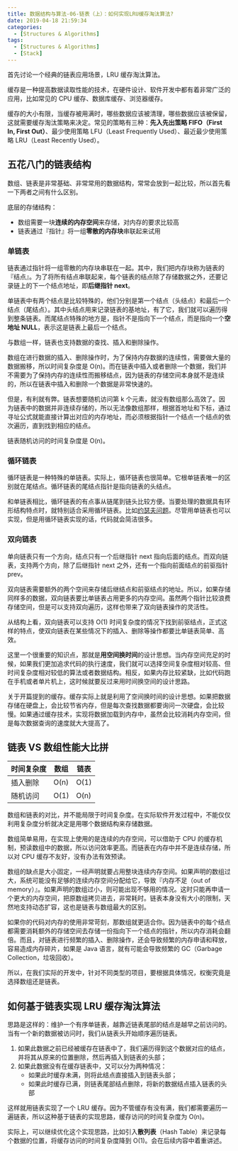 ```yaml
---
title: 数据结构与算法-06-链表（上）：如何实现LRU缓存淘汰算法?
date: 2019-04-18 21:59:34
categories:
  - [Structures & Algorithms]
tags:
  - [Structures & Algorithms]
  - [Stack]
---
```


首先讨论一个经典的链表应用场景，LRU 缓存淘汰算法。

缓存是一种提高数据读取性能的技术，在硬件设计、软件开发中都有着非常广泛的应用，比如常见的 CPU 缓存、数据库缓存、浏览器缓存。

缓存的大小有限，当缓存被用满时，哪些数据应该被清理，哪些数据应该被保留，这就需要缓存淘汰策略来决定。常见的策略有三种：**先入先出策略 FIFO（First In, First Out）**、最少使用策略 LFU（Least Frequently Used）、最近最少使用策略 LRU（Least Recently Used）。

## 五花八门的链表结构

数组、链表是非常基础、非常常用的数据结构，常常会放到一起比较，所以首先看一下两者之间有什么区别。

底层的存储结构：

- 数组需要一块**连续的内存空间**来存储，对内存的要求比较高
- 链表通过『指针』将一组**零散的内存块**串联起来试用

### 单链表

链表通过指针将一组零散的内存块串联在一起。其中，我们把内存块称为链表的『结点』。为了将所有结点串联起来，每个链表的结点除了存储数据之外，还要记录链上的下一个结点地址，即**后继指针 next**。

单链表中有两个结点是比较特殊的，他们分别是第一个结点（头结点）和最后一个结点（尾结点）。其中头结点用来记录链表的基地址，有了它，我们就可以遍历得到整条链表。而尾结点特殊的地方是，指针不是指向下一个结点，而是指向一个**空地址 NULL**，表示这是链表上最后一个结点。

与数组一样，链表也支持数据的查找、插入和删除操作。

数组在进行数据的插入、删除操作时，为了保持内存数据的连续性，需要做大量的数据搬移，所以时间复杂度是 O(n)。而在链表中插入或者删除一个数据，我们并不需要为了保持内存的连续性而搬移结点，因为链表的存储空间本身就不是连续的，所以在链表中插入和删除一个数据是非常快速的。

但是，有利就有弊。链表想要随机访问第 k 个元素，就没有数组那么高效了。因为链表中的数据并非连续存储的，所以无法像数组那样，根据首地址和下标，通过寻址公式就能直接计算出对应的内存地址，而必须根据指针一个结点一个结点的依次遍历，直到找到相应的结点。

链表随机访问的时间复杂度是 O(n)。

### 循环链表

循环链表是一种特殊的单链表。实际上，循环链表也很简单。它根单链表唯一的区别就在尾结点。循环链表的尾结点指针是指向链表的头结点。

和单链表相比，循环链表的有点事从链尾到链头比较方便。当要处理的数据具有环形结构特点时，就特别适合采用循环链表。比如[约瑟夫问题](https://zh.wikipedia.org/wiki/%E7%BA%A6%E7%91%9F%E5%A4%AB%E6%96%AF%E9%97%AE%E9%A2%98)。尽管用单链表也可以实现，但是用循环链表实现的话，代码就会简洁很多。

### 双向链表

单向链表只有一个方向，结点只有一个后继指针 next 指向后面的结点。而双向链表，支持两个方向，除了后继指针 next 之外，还有一个指向前面结点的前驱指针 prev。

双向链表需要额外的两个空间来存储后继结点和前驱结点的地址。所以，如果存储同样多的数据，双向链表要比单链表占用更多的内存空间。虽然两个指针比较浪费存储空间，但是可以支持双向遍历，这样也带来了双向链表操作的灵活性。

从结构上看，双向链表可以支持 O(1) 时间复杂度的情况下找到前驱结点，正式这样的特点，使双向链表在某些情况下的插入、删除等操作都要比单链表简单、高效。

这里一个很重要的知识点，那就是**用空间换时间**的设计思想。当内存空间充足的时候，如果我们更加追求代码的执行速度，我们就可以选择空间复杂度相对较高、但时间复杂度相对较低的算法或者数据结构。相反，如果内存比较紧缺，比如代码跑在手机或者单片机上，这时候就要反过来用时间换空间的设计思路。

关于开篇提到的缓存。缓存实际上就是利用了空间换时间的设计思想。如果把数据存储在硬盘上，会比较节省内存，但是每次查找数据都要询问一次硬盘，会比较慢。如果通过缓存技术，实现将数据加载到内存中，虽然会比较消耗内存空间，但是每次数据查询的速度就大大提高了。

## 链表 VS 数组性能大比拼

| 时间复杂度 | 数组 | 链表 |
| ---------- | ---- | ---- |
| 插入删除   | O(n) | O(1) |
| 随机访问   | O(1) | O(n) |

数组和链表的对比，并不能局限于时间复杂度。在实际软件开发过程中，不能仅仅利用复杂度分析就决定是用哪个数据结构来存储数据。

数组简单易用，在实现上使用的是连续的内存空间，可以借助于 CPU 的缓存机制，预读数组中的数据，所以访问效率更高。而链表在内存中并不是连续存储，所以对 CPU 缓存不友好，没有办法有效预读。

数组的缺点是大小固定，一经声明就要占用整块连续内存空间。如果声明的数组过大，系统可能没有足够的连续内存空间分配给它，导致『内存不足（out of memory）』。如果声明的数组过小，则可能出现不够用的情况。这时只能再申请一个更大的内存空间，把原数组拷贝进去，非常耗时。链表本身没有大小的限制，天然地支持动态扩容，这也是链表与数组最大的区别。

如果你的代码对内存的使用非常苛刻，那数组就更适合你。因为链表中的每个结点都需要消耗额外的存储空间去存储一份指向下一个结点的指针，所以内存消耗会翻倍。而且，对链表进行频繁的插入、删除操作，还会导致频繁的内存申请和释放，容易造成内存碎片，如果是 Java 语言，就有可能会导致频繁的 GC（Garbage Collection，垃圾回收）。

所以，在我们实际的开发中，针对不同类型的项目，要根据具体情况，权衡究竟是选择数组还是链表。

## 如何基于链表实现 LRU 缓存淘汰算法

思路是这样的：维护一个有序单链表，越靠近链表尾部的结点是越早之前访问的。当有一个新的数据被访问时，我们从链表头开始顺序遍历链表。

1. 如果此数据之前已经被缓存在链表中了，我们遍历得到这个数据对应的结点，并将其从原来的位置删除，然后再插入到链表的头部；
2. 如果此数据没有在缓存链表中，又可以分为两种情况：
    - 如果此时缓存未满，则将此结点直接插入到链表头部；
    - 如果此时缓存已满，则链表尾部结点删除，将新的数据结点插入链表的头部

这样就用链表实现了一个 LRU 缓存。因为不管缓存有没有满，我们都需要遍历一遍链表，所以这种基于链表的实现思路，缓存访问的时间复杂度为 O(n)。

实际上，可以继续优化这个实现思路，比如引入**散列表**（Hash Table）来记录每个数据的位置，将缓存访问的时间复杂度降到 O(1)。会在后续内容中着重讲述。


